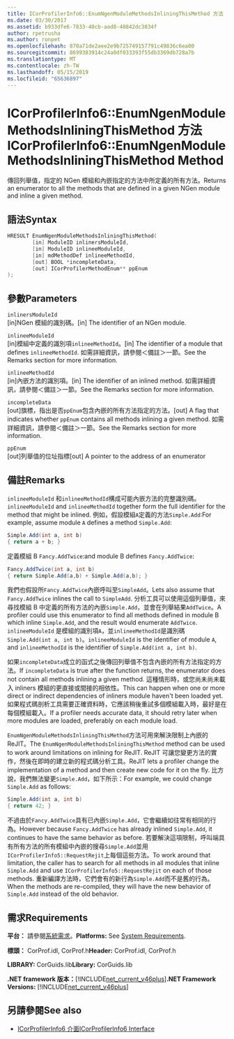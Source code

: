 ```yaml
---
title: ICorProfilerInfo6::EnumNgenModuleMethodsInliningThisMethod 方法
ms.date: 03/30/2017
ms.assetid: b933dfe6-7833-40cb-aad8-40842dc3034f
author: rpetrusha
ms.author: ronpet
ms.openlocfilehash: 870a71de2aee2e9b725749157791c49836c6ea00
ms.sourcegitcommit: 8699383914c24a0df033393f55db3369db728a7b
ms.translationtype: MT
ms.contentlocale: zh-TW
ms.lasthandoff: 05/15/2019
ms.locfileid: "65636897"
---
```

# <a name="icorprofilerinfo6enumngenmodulemethodsinliningthismethod-method"></a><span data-ttu-id="27bff-102">ICorProfilerInfo6::EnumNgenModuleMethodsInliningThisMethod 方法</span><span class="sxs-lookup"><span data-stu-id="27bff-102">ICorProfilerInfo6::EnumNgenModuleMethodsInliningThisMethod Method</span></span>

<span data-ttu-id="27bff-103">傳回列舉值，指定的 NGen 模組和內嵌指定的方法中所定義的所有方法。</span><span class="sxs-lookup"><span data-stu-id="27bff-103">Returns an enumerator to all the methods that are defined in a given NGen module and inline a given method.</span></span>

## <a name="syntax"></a><span data-ttu-id="27bff-104">語法</span><span class="sxs-lookup"><span data-stu-id="27bff-104">Syntax</span></span>

```cpp
HRESULT EnumNgenModuleMethodsInliningThisMethod(
        [in] ModuleID inlinersModuleId,
        [in] ModuleID inlineeModuleId,
        [in] mdMethodDef inlineeMethodId,
        [out] BOOL *incompleteData,
        [out] ICorProfilerMethodEnum** ppEnum
);
```

## <a name="parameters"></a><span data-ttu-id="27bff-105">參數</span><span class="sxs-lookup"><span data-stu-id="27bff-105">Parameters</span></span>

`inlinersModuleId`\
<span data-ttu-id="27bff-106">[in]NGen 模組的識別碼。</span><span class="sxs-lookup"><span data-stu-id="27bff-106">[in] The identifier of an NGen module.</span></span>

`inlineeModuleId`\
<span data-ttu-id="27bff-107">[in]模組中定義的識別項`inlineeMethodId`。</span><span class="sxs-lookup"><span data-stu-id="27bff-107">[in] The identifier of a module that defines `inlineeMethodId`.</span></span> <span data-ttu-id="27bff-108">如需詳細資訊，請參閱＜備註＞一節。</span><span class="sxs-lookup"><span data-stu-id="27bff-108">See the Remarks section for more information.</span></span>

`inlineeMethodId`\
<span data-ttu-id="27bff-109">[in]內嵌方法的識別項。</span><span class="sxs-lookup"><span data-stu-id="27bff-109">[in] The identifier of an inlined method.</span></span> <span data-ttu-id="27bff-110">如需詳細資訊，請參閱＜備註＞一節。</span><span class="sxs-lookup"><span data-stu-id="27bff-110">See the Remarks section for more information.</span></span>

`incompleteData`\
<span data-ttu-id="27bff-111">[out]旗標，指出是否`ppEnum`包含內嵌的所有方法指定的方法。</span><span class="sxs-lookup"><span data-stu-id="27bff-111">[out] A flag that indicates whether `ppEnum` contains all methods inlining a given method.</span></span>  <span data-ttu-id="27bff-112">如需詳細資訊，請參閱＜備註＞一節。</span><span class="sxs-lookup"><span data-stu-id="27bff-112">See the Remarks section for more information.</span></span>

`ppEnum`\
<span data-ttu-id="27bff-113">[out]列舉值的位址指標</span><span class="sxs-lookup"><span data-stu-id="27bff-113">[out] A pointer to the address of an enumerator</span></span>

## <a name="remarks"></a><span data-ttu-id="27bff-114">備註</span><span class="sxs-lookup"><span data-stu-id="27bff-114">Remarks</span></span>

<span data-ttu-id="27bff-115">`inlineeModuleId` 和`inlineeMethodId`構成可能內嵌方法的完整識別碼。</span><span class="sxs-lookup"><span data-stu-id="27bff-115">`inlineeModuleId` and `inlineeMethodId` together form the full identifier for the method that might be inlined.</span></span> <span data-ttu-id="27bff-116">例如，假設模組`A`定義的方法`Simple.Add`:</span><span class="sxs-lookup"><span data-stu-id="27bff-116">For example, assume module `A` defines a method `Simple.Add`:</span></span>

```csharp
Simple.Add(int a, int b)
{ return a + b; }
```

<span data-ttu-id="27bff-117">定義模組 B `Fancy.AddTwice`:</span><span class="sxs-lookup"><span data-stu-id="27bff-117">and module B defines `Fancy.AddTwice`:</span></span>

```csharp
Fancy.AddTwice(int a, int b)
{ return Simple.Add(a,b) + Simple.Add(a,b); }
```

<span data-ttu-id="27bff-118">我們也假設所`Fancy.AddTwice`內嵌呼叫至`SimpleAdd`。</span><span class="sxs-lookup"><span data-stu-id="27bff-118">Lets also assume that `Fancy.AddTwice` inlines the call to `SimpleAdd`.</span></span> <span data-ttu-id="27bff-119">分析工具可以使用這個列舉值，來尋找模組 B 中定義的所有方法的內嵌`Simple.Add`，並會在列舉結果`AddTwice`。</span><span class="sxs-lookup"><span data-stu-id="27bff-119">A profiler could use this enumerator to find all methods defined in module B which inline `Simple.Add`, and the result would enumerate `AddTwice`.</span></span>  <span data-ttu-id="27bff-120">`inlineeModuleId` 是模組的識別項`A`，並`inlineeMethodId`是識別碼`Simple.Add(int a, int b)`。</span><span class="sxs-lookup"><span data-stu-id="27bff-120">`inlineeModuleId` is the identifier of module `A`, and `inlineeMethodId` is the identifier of `Simple.Add(int a, int b)`.</span></span>

<span data-ttu-id="27bff-121">如果`incompleteData`成立的函式之後傳回列舉值不包含內嵌的所有方法指定的方法。</span><span class="sxs-lookup"><span data-stu-id="27bff-121">If `incompleteData` is true after the function returns, the enumerator does not contain all methods inlining a given method.</span></span> <span data-ttu-id="27bff-122">這種情形時，或您尚未尚未載入 inliners 模組的更直接或間接的相依性。</span><span class="sxs-lookup"><span data-stu-id="27bff-122">This can happen when one or more direct or indirect dependencies of inliners module haven't been loaded yet.</span></span> <span data-ttu-id="27bff-123">如果程式碼剖析工具需要正確資料時，它應該稍後重試多個模組載入時，最好是在每個模組載入。</span><span class="sxs-lookup"><span data-stu-id="27bff-123">If a profiler needs accurate data, it should retry later when more modules are loaded, preferably on each module load.</span></span>

<span data-ttu-id="27bff-124">`EnumNgenModuleMethodsInliningThisMethod`方法可用來解決限制上內嵌的 ReJIT。</span><span class="sxs-lookup"><span data-stu-id="27bff-124">The `EnumNgenModuleMethodsInliningThisMethod` method can be used to work around limitations on inlining for ReJIT.</span></span> <span data-ttu-id="27bff-125">ReJIT 可讓您變更方法的實作，然後在即時的建立新的程式碼分析工具。</span><span class="sxs-lookup"><span data-stu-id="27bff-125">ReJIT lets a profiler change the implementation of a method and then create new code for it on the fly.</span></span> <span data-ttu-id="27bff-126">比方說，我們無法變更`Simple.Add`，如下所示：</span><span class="sxs-lookup"><span data-stu-id="27bff-126">For example, we could change `Simple.Add` as follows:</span></span>

```csharp
Simple.Add(int a, int b)
{ return 42; }
```

<span data-ttu-id="27bff-127">不過由於`Fancy.AddTwice`具有已內嵌`Simple.Add`，它會繼續如往常有相同的行為。</span><span class="sxs-lookup"><span data-stu-id="27bff-127">However because `Fancy.AddTwice` has already inlined `Simple.Add`, it continues to have the same behavior as before.</span></span> <span data-ttu-id="27bff-128">若要解決這項限制，呼叫端具有所有方法的所有模組中內嵌的搜尋`Simple.Add`並用`ICorProfilerInfo5::RequestRejit`上每個這些方法。</span><span class="sxs-lookup"><span data-stu-id="27bff-128">To work around that limitation, the caller has to search for all methods in all modules that inline `Simple.Add` and use `ICorProfilerInfo5::RequestRejit` on each of those methods.</span></span> <span data-ttu-id="27bff-129">重新編譯方法時，它們會有的新行為`Simple.Add`而不是舊的行為。</span><span class="sxs-lookup"><span data-stu-id="27bff-129">When the methods are re-compiled, they will have the new behavior of `Simple.Add` instead of the old behavior.</span></span>

## <a name="requirements"></a><span data-ttu-id="27bff-130">需求</span><span class="sxs-lookup"><span data-stu-id="27bff-130">Requirements</span></span>

<span data-ttu-id="27bff-131">**平台：** 請參閱[系統需求](../../../../docs/framework/get-started/system-requirements.md)。</span><span class="sxs-lookup"><span data-stu-id="27bff-131">**Platforms:** See [System Requirements](../../../../docs/framework/get-started/system-requirements.md).</span></span>

<span data-ttu-id="27bff-132">**標頭：** CorProf.idl, CorProf.h</span><span class="sxs-lookup"><span data-stu-id="27bff-132">**Header:** CorProf.idl, CorProf.h</span></span>

<span data-ttu-id="27bff-133">**LIBRARY:** CorGuids.lib</span><span class="sxs-lookup"><span data-stu-id="27bff-133">**Library:** CorGuids.lib</span></span>

<span data-ttu-id="27bff-134">**.NET framework 版本：**[!INCLUDE[net_current_v46plus](../../../../includes/net-current-v46plus-md.md)]</span><span class="sxs-lookup"><span data-stu-id="27bff-134">**.NET Framework Versions:** [!INCLUDE[net_current_v46plus](../../../../includes/net-current-v46plus-md.md)]</span></span>

## <a name="see-also"></a><span data-ttu-id="27bff-135">另請參閱</span><span class="sxs-lookup"><span data-stu-id="27bff-135">See also</span></span>

- [<span data-ttu-id="27bff-136">ICorProfilerInfo6 介面</span><span class="sxs-lookup"><span data-stu-id="27bff-136">ICorProfilerInfo6 Interface</span></span>](icorprofilerinfo6-interface.md)
